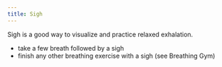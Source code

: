 ```yaml
---
title: Sigh
---
```


Sigh is a good way to visualize and practice relaxed exhalation.

- take a few breath followed by a sigh
- finish any other breathing exercise with a sigh (see Breathing Gym)
